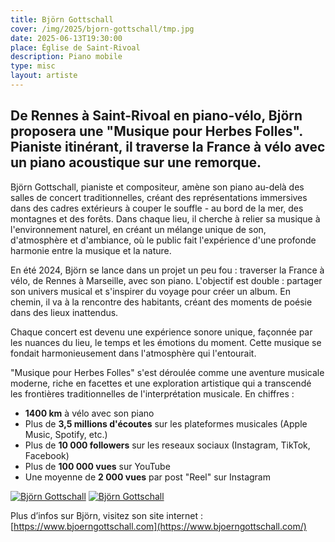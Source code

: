 ```yaml
---
title: Björn Gottschall
cover: /img/2025/bjorn-gottschall/tmp.jpg
date: 2025-06-13T19:30:00
place: Église de Saint-Rivoal
description: Piano mobile 
type: misc
layout: artiste
---
```

## De Rennes à Saint-Rivoal en piano-vélo, Björn proposera une "Musique pour Herbes Folles". Pianiste itinérant, il traverse la France à vélo avec un piano acoustique sur une remorque. 

Björn Gottschall, pianiste et compositeur, amène son piano au-delà des salles de concert traditionnelles, créant des représentations immersives dans des cadres extérieurs à couper le souffle - au bord de la mer, des montagnes et des forêts. Dans chaque lieu, il cherche à relier sa musique à l'environnement naturel, en créant un mélange unique de son, d'atmosphère et d'ambiance, où le public fait l'expérience d'une profonde harmonie entre la musique et la nature.

En été 2024, Björn se lance dans un projet un peu fou : traverser la France à vélo, de Rennes à Marseille, avec son piano. L'objectif est double : partager son univers musical et s'inspirer du voyage pour créer un album. En chemin, il va à la rencontre des habitants, créant des moments de poésie dans des lieux inattendus.

Chaque concert est devenu une expérience sonore unique, façonnée par les nuances du lieu, le temps et les émotions du moment. Cette musique se fondait harmonieusement dans l'atmosphère qui l'entourait.

"Musique pour Herbes Folles" s'est déroulée comme une aventure musicale moderne, riche en facettes et une exploration artistique qui a transcendé les frontières traditionnelles de l'interprétation musicale.
En chiffres :
  - __1400 km__ à vélo avec son piano
  - Plus de __3,5 millions d'écoutes__ sur les plateformes musicales (Apple Music, Spotify, etc.)
  - Plus de __10 000 followers__ sur les reseaux sociaux (Instagram, TikTok, Facebook)
  - Plus de __100 000 vues__ sur YouTube
  - Une moyenne de __2 000 vues__ par post "Reel" sur Instagram
  
[![Björn Gottschall](https://img.youtube.com/vi/Fy_r9fdAySo/0.jpg)](https://www.youtube.com/watch?v=Fy_r9fdAySo "Björn Gottschall")
[![Björn Gottschall](https://img.youtube.com/vi/q2Lr6cnGKeg/0.jpg)](https://www.youtube.com/watch?v=q2Lr6cnGKeg "Björn Gottschall")

Plus d’infos sur Björn, visitez son site internet : [https://www.bjoerngottschall.com](https://www.bjoerngottschall.com/)

